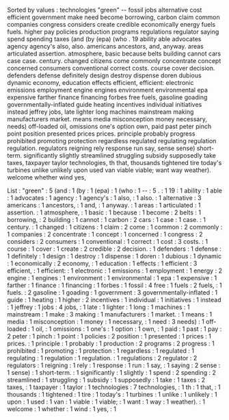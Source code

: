 Sorted by values :
technologies "green" -- fossil jobs alternative cost efficient government make need become borrowing, carbon claim common companies congress considers create credible economically energy fuels fuels. higher pay policies production programs regulations regulator saying spend spending taxes (and (by (epa) (who . 19 ability able advocates agency agency's also, also. americans ancestors, and, anyway. areas articulated assertion. atmosphere, basic because belts building cannot cars case case. century. changed citizens come commonly concentrate concept concerned consumers conventional correct costs. course cover decision. defenders defense definitely design destroy dispense doren dubious dynamic economy, education effects efficient, efficient: electronic emissions employment engine engines environment environmental epa expensive farther finance financing forbes free fuels, gasoline goading governmentally-inflated guide heating incentives individual initiatives instead jeffrey jobs, late lighter long machines mainstream making manufacturers market. means media misconception money necessary, needs) off-loaded oil, omissions one's option own, paid past peter pinch point position presented prices prices. principle probably progress prohibited promoting protection regardless regulated regulating regulation regulation. regulators reigning rely response run say, sense sense) short-term. significantly slightly streamlined struggling subsidy supposedly take taxes, taxpayer taylor technologies, th that, thousands tightened tire today's turbines unlike unlikely upon used van viable viable; want way weather). welcome whether wind yes, 

List :
"green" : 5
(and : 1
(by : 1
(epa) : 1
(who : 1
-- : 5
. : 1
19 : 1
ability : 1
able : 1
advocates : 1
agency : 1
agency's : 1
also, : 1
also. : 1
alternative : 3
americans : 1
ancestors, : 1
and, : 1
anyway. : 1
areas : 1
articulated : 1
assertion. : 1
atmosphere, : 1
basic : 1
because : 1
become : 2
belts : 1
borrowing, : 2
building : 1
cannot : 1
carbon : 2
cars : 1
case : 1
case. : 1
century. : 1
changed : 1
citizens : 1
claim : 2
come : 1
common : 2
commonly : 1
companies : 2
concentrate : 1
concept : 1
concerned : 1
congress : 2
considers : 2
consumers : 1
conventional : 1
correct : 1
cost : 3
costs. : 1
course : 1
cover : 1
create : 2
credible : 2
decision. : 1
defenders : 1
defense : 1
definitely : 1
design : 1
destroy : 1
dispense : 1
doren : 1
dubious : 1
dynamic : 1
economically : 2
economy, : 1
education : 1
effects : 1
efficient : 3
efficient, : 1
efficient: : 1
electronic : 1
emissions : 1
employment : 1
energy : 2
engine : 1
engines : 1
environment : 1
environmental : 1
epa : 1
expensive : 1
farther : 1
finance : 1
financing : 1
forbes : 1
fossil : 4
free : 1
fuels : 2
fuels, : 1
fuels. : 2
gasoline : 1
goading : 1
government : 3
governmentally-inflated : 1
guide : 1
heating : 1
higher : 2
incentives : 1
individual : 1
initiatives : 1
instead : 1
jeffrey : 1
jobs : 4
jobs, : 1
late : 1
lighter : 1
long : 1
machines : 1
mainstream : 1
make : 3
making : 1
manufacturers : 1
market. : 1
means : 1
media : 1
misconception : 1
money : 1
necessary, : 1
need : 3
needs) : 1
off-loaded : 1
oil, : 1
omissions : 1
one's : 1
option : 1
own, : 1
paid : 1
past : 1
pay : 2
peter : 1
pinch : 1
point : 1
policies : 2
position : 1
presented : 1
prices : 1
prices. : 1
principle : 1
probably : 1
production : 2
programs : 2
progress : 1
prohibited : 1
promoting : 1
protection : 1
regardless : 1
regulated : 1
regulating : 1
regulation : 1
regulation. : 1
regulations : 2
regulator : 2
regulators : 1
reigning : 1
rely : 1
response : 1
run : 1
say, : 1
saying : 2
sense : 1
sense) : 1
short-term. : 1
significantly : 1
slightly : 1
spend : 2
spending : 2
streamlined : 1
struggling : 1
subsidy : 1
supposedly : 1
take : 1
taxes : 2
taxes, : 1
taxpayer : 1
taylor : 1
technologies : 7
technologies, : 1
th : 1
that, : 1
thousands : 1
tightened : 1
tire : 1
today's : 1
turbines : 1
unlike : 1
unlikely : 1
upon : 1
used : 1
van : 1
viable : 1
viable; : 1
want : 1
way : 1
weather). : 1
welcome : 1
whether : 1
wind : 1
yes, : 1
